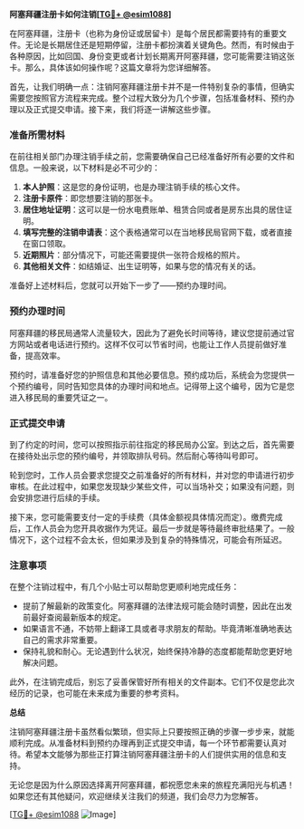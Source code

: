 **阿塞拜疆注册卡如何注销[[TG💪+ @esim1088](https://t.me/s/esim1088)]**

在阿塞拜疆，注册卡（也称为身份证或居留卡）是每个居民都需要持有的重要文件。无论是长期居住还是短期停留，注册卡都扮演着关键角色。然而，有时候由于各种原因，比如回国、身份变更或者计划长期离开阿塞拜疆，您可能需要注销这张卡。那么，具体该如何操作呢？这篇文章将为您详细解答。

首先，让我们明确一点：注销阿塞拜疆注册卡并不是一件特别复杂的事情，但确实需要您按照官方流程来完成。整个过程大致分为几个步骤，包括准备材料、预约办理以及正式提交申请。接下来，我们将逐一讲解这些步骤。

### 准备所需材料

在前往相关部门办理注销手续之前，您需要确保自己已经准备好所有必要的文件和信息。一般来说，以下材料是必不可少的：

1. **本人护照**：这是您的身份证明，也是办理注销手续的核心文件。
2. **注册卡原件**：即您想要注销的那张卡。
3. **居住地址证明**：这可以是一份水电费账单、租赁合同或者是房东出具的居住证明。
4. **填写完整的注销申请表**：这个表格通常可以在当地移民局官网下载，或者直接在窗口领取。
5. **近期照片**：部分情况下，可能还需要提供一张符合规格的照片。
6. **其他相关文件**：如结婚证、出生证明等，如果与您的情况有关的话。

准备好上述材料后，您就可以开始下一步了——预约办理时间。

### 预约办理时间

阿塞拜疆的移民局通常人流量较大，因此为了避免长时间等待，建议您提前通过官方网站或者电话进行预约。这样不仅可以节省时间，也能让工作人员提前做好准备，提高效率。

预约时，请准备好您的护照信息和其他必要信息。预约成功后，系统会为您提供一个预约编号，同时告知您具体的办理时间和地点。记得带上这个编号，因为它是您进入移民局的重要凭证之一。

### 正式提交申请

到了约定的时间，您可以按照指示前往指定的移民局办公室。到达之后，首先需要在接待处出示您的预约编号，并领取排队号码。然后耐心等待叫号即可。

轮到您时，工作人员会要求您提交之前准备好的所有材料，并对您的申请进行初步审核。在此过程中，如果您发现缺少某些文件，可以当场补交；如果没有问题，则会安排您进行后续的手续。

接下来，您可能需要支付一定的手续费（具体金额视具体情况而定）。缴费完成后，工作人员会为您开具收据作为凭证。最后一步就是等待最终审批结果了。一般情况下，这个过程不会太长，但如果涉及到复杂的特殊情况，可能会有所延迟。

### 注意事项

在整个注销过程中，有几个小贴士可以帮助您更顺利地完成任务：

- 提前了解最新的政策变化。阿塞拜疆的法律法规可能会随时调整，因此在出发前最好查阅最新版本的规定。
- 如果语言不通，不妨带上翻译工具或者寻求朋友的帮助。毕竟清晰准确地表达自己的需求非常重要。
- 保持礼貌和耐心。无论遇到什么状况，始终保持冷静的态度都能帮助您更好地解决问题。

此外，在注销完成后，别忘了妥善保管好所有相关的文件副本。它们不仅是您此次经历的记录，也可能在未来成为重要的参考资料。

**总结**

注销阿塞拜疆注册卡虽然看似繁琐，但实际上只要按照正确的步骤一步步来，就能顺利完成。从准备材料到预约办理再到正式提交申请，每一个环节都需要认真对待。希望本文能够为那些正打算注销阿塞拜疆注册卡的人们提供实用的信息和支持。

无论您是因为什么原因选择离开阿塞拜疆，都祝愿您未来的旅程充满阳光与机遇！如果您还有其他疑问，欢迎继续关注我们的频道，我们会尽力为您解答。

[[TG💪+ @esim1088](https://t.me/s/esim1088) ![Image](https://i.postimg.cc/4NQfJmqS/Snipaste-2025-05-13-00-14-12.png)]